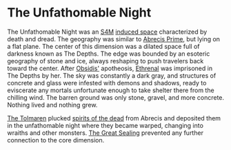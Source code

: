 # The Unfathomable Night

The Unfathomable Night was an [S4M](../../../../dimension-types.md#standard-4-manifold-s4m) [induced space](../../../../dimension-types.md#induced-space) characterized by death and dread. The geography was similar to [Abrecis Prime](../../introduction.md), but lying on a flat plane. The center of this dimension was a dilated space full of darkness known as The Depths. The edge was bounded by an esoteric geography of stone and ice, always reshaping to push travelers back toward the center. After [Obsidis'](../../inhabitants/deities/obsidis.md) apotheosis, [Ethrenal](../../inhabitants/figures/ethrenal.md) was imprisoned in The Depths by her. The sky was constantly a dark gray, and structures of concrete and glass were infested with demons and shadows, ready to eviscerate any mortals unfortunate enough to take shelter there from the chilling wind. The barren ground was only stone, gravel, and more concrete. Nothing lived and nothing grew.

[The Tolmaren](../../inhabitants/deities/tolmaren.md) plucked [spirits of the dead](../../inhabitants/spirits/dead.md) from Abrecis and deposited them in the unfathomable night where they became warped, changing into wraiths and other monsters. [The Great Sealing](../../history/cataclysms/sealing.md) prevented any further connection to the core dimension.